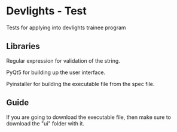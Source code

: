 # Devlights - Test

Tests for applying into devlights trainee program

## Libraries

Regular expression for validation of the string.

PyQt5 for building up the user interface.

Pyinstaller for building the executable file from the spec file.

## Guide
If you are going to download the executable file, then make sure to download the "ui" folder with it.